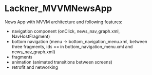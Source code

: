 # Lackner_MVVMNewsApp
News App with MVVM architecture and following features:
- navigation component (onClick, news_nav_graph.xml, NavHostFragment)
- bottom navigation (menu -> bottom_navigation_menu.xml, between three fragments, ids == in bottom_navigation_menu.xml and news_nav_graph.xml)
- fragments
- animation (animated transitions between screens)
- retrofit and networking
